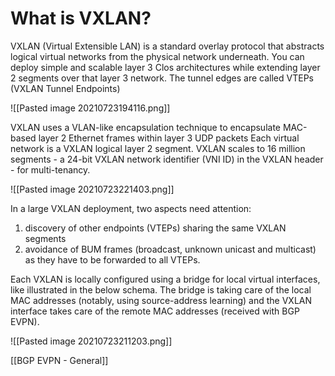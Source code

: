 # What is VXLAN?


VXLAN (Virtual Extensible LAN) is a standard overlay protocol that abstracts logical virtual networks from the physical network underneath. You can deploy simple and scalable layer 3 Clos architectures while extending layer 2 segments over that layer 3 network. The tunnel edges are called VTEPs (VXLAN Tunnel Endpoints)

![[Pasted image 20210723194116.png]]

VXLAN uses a VLAN-like encapsulation technique to encapsulate MAC-based layer 2 Ethernet frames within layer 3 UDP packets Each virtual network is a VXLAN logical layer 2 segment. VXLAN scales to 16 million segments - a 24-bit VXLAN network identifier (VNI ID) in the VXLAN header - for multi-tenancy.

![[Pasted image 20210723221403.png]]

In a large VXLAN deployment, two aspects need attention:
1. discovery of other endpoints (VTEPs) sharing the same VXLAN segments
2. avoidance of BUM frames (broadcast, unknown unicast and multicast) as they have to be forwarded to all VTEPs.

Each VXLAN is locally configured using a bridge for local virtual interfaces, like illustrated in the below schema. The bridge is taking care of the local MAC addresses (notably, using source-address learning) and the VXLAN interface takes care of the remote MAC addresses (received with BGP EVPN).

![[Pasted image 20210723211203.png]]

[[BGP EVPN - General]]